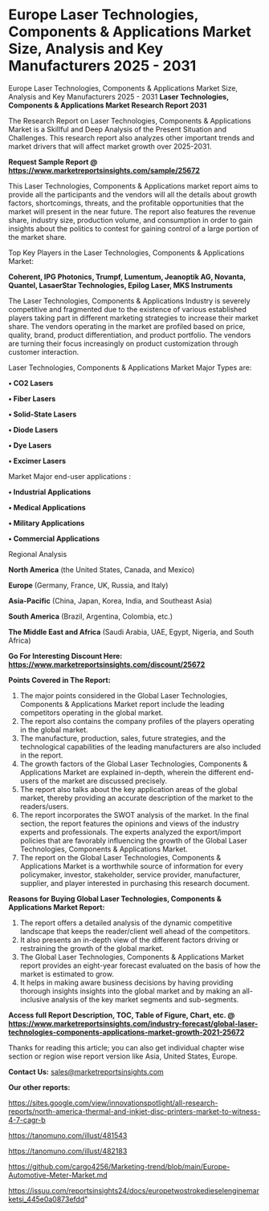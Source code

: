 # Europe Laser Technologies, Components & Applications Market Size, Analysis and Key Manufacturers 2025 - 2031
Europe Laser Technologies, Components & Applications Market Size, Analysis and Key Manufacturers 2025 - 2031
<strong>Laser Technologies, Components & Applications Market Research Report 2031</strong>

The Research Report on Laser Technologies, Components & Applications Market is a Skillful and Deep Analysis of the Present Situation and Challenges. This research report also analyzes other important trends and market drivers that will affect market growth over 2025-2031.

<strong>Request Sample Report @ <a href=https://www.marketreportsinsights.com/sample/25672>https://www.marketreportsinsights.com/sample/25672</a></strong>

This Laser Technologies, Components & Applications market report aims to provide all the participants and the vendors will all the details about growth factors, shortcomings, threats, and the profitable opportunities that the market will present in the near future. The report also features the revenue share, industry size, production volume, and consumption in order to gain insights about the politics to contest for gaining control of a large portion of the market share.

Top Key Players in the Laser Technologies, Components & Applications Market:

<strong>Coherent, IPG Photonics, Trumpf, Lumentum, Jeanoptik AG, Novanta, Quantel, LasaerStar Technologies, Epilog Laser, MKS Instruments</strong>

The Laser Technologies, Components & Applications Industry is severely competitive and fragmented due to the existence of various established players taking part in different marketing strategies to increase their market share. The vendors operating in the market are profiled based on price, quality, brand, product differentiation, and product portfolio. The vendors are turning their focus increasingly on product customization through customer interaction.

Laser Technologies, Components & Applications Market Major Types are:

<strong>• CO2 Lasers

• Fiber Lasers

• Solid-State Lasers

• Diode Lasers

• Dye Lasers

• Excimer Lasers</strong>

Market Major end-user applications :

<strong>• Industrial Applications

• Medical Applications

• Military Applications

• Commercial Applications</strong>

Regional Analysis

</u><strong><b>North America</b></strong> (the United States, Canada, and Mexico)

<strong><b>Europe </b></strong>(Germany, France, UK, Russia, and Italy)

<strong><b>Asia-Pacific</b></strong> (China, Japan, Korea, India, and Southeast Asia)

<strong><b>South America</b></strong> (Brazil, Argentina, Colombia, etc.)

<strong><b>The Middle East and Africa</b></strong> (Saudi Arabia, UAE, Egypt, Nigeria, and South Africa)

<strong>Go For Interesting Discount Here: <a href=https://www.marketreportsinsights.com/discount/25672>https://www.marketreportsinsights.com/discount/25672</a></strong>

<strong>Points Covered in The Report:</strong>
<ol>
  <li>The major points considered in the Global Laser Technologies, Components & Applications Market report include the leading competitors operating in the global market.</li>
  <li>The report also contains the company profiles of the players operating in the global market.</li>
  <li>The manufacture, production, sales, future strategies, and the technological capabilities of the leading manufacturers are also included in the report.</li>
  <li>The growth factors of the Global Laser Technologies, Components & Applications Market are explained in-depth, wherein the different end-users of the market are discussed precisely.</li>
  <li>The report also talks about the key application areas of the global market, thereby providing an accurate description of the market to the readers/users.</li>
  <li>The report incorporates the SWOT analysis of the market. In the final section, the report features the opinions and views of the industry experts and professionals. The experts analyzed the export/import policies that are favorably influencing the growth of the Global Laser Technologies, Components & Applications Market.</li>
  <li>The report on the Global Laser Technologies, Components & Applications Market is a worthwhile source of information for every policymaker, investor, stakeholder, service provider, manufacturer, supplier, and player interested in purchasing this research document.</li>
</ol>
<strong>Reasons for Buying Global Laser Technologies, Components & Applications Market Report:</strong>

<ol>
  <li>The report offers a detailed analysis of the dynamic competitive landscape that keeps the reader/client well ahead of the competitors.</li>
  <li>It also presents an in-depth view of the different factors driving or restraining the growth of the global market.</li>
  <li>The Global Laser Technologies, Components & Applications Market report provides an eight-year forecast evaluated on the basis of how the market is estimated to grow.</li>
  <li>It helps in making aware business decisions by having providing thorough insights insights into the global market and by making an all-inclusive analysis of the key market segments and sub-segments.</li>
</ol>
<strong>Access full Report Description, TOC, Table of Figure, Chart, etc. @ <a href=https://www.marketreportsinsights.com/industry-forecast/global-laser-technologies-components-applications-market-growth-2021-25672>https://www.marketreportsinsights.com/industry-forecast/global-laser-technologies-components-applications-market-growth-2021-25672</a></strong>


Thanks for reading this article; you can also get individual chapter wise section or region wise report version like Asia, United States, Europe.

<strong>Contact Us:</strong>
sales@marketreportsinsights.com

<strong>Our other reports:</strong>

<a href=https://sites.google.com/view/innovationspotlight/all-research-reports/north-america-thermal-and-inkjet-disc-printers-market-to-witness-4-7-cagr-b>https://sites.google.com/view/innovationspotlight/all-research-reports/north-america-thermal-and-inkjet-disc-printers-market-to-witness-4-7-cagr-b</a>

<a href=https://tanomuno.com/illust/481543>https://tanomuno.com/illust/481543</a>

<a href=https://tanomuno.com/illust/482183>https://tanomuno.com/illust/482183</a>

<a href=https://github.com/cargo4256/Marketing-trend/blob/main/Europe-Automotive-Meter-Market.md>https://github.com/cargo4256/Marketing-trend/blob/main/Europe-Automotive-Meter-Market.md</a>

<a href=https://issuu.com/reportsinsights24/docs/europetwostrokedieselenginemarketsi_445e0a0873efdd>https://issuu.com/reportsinsights24/docs/europetwostrokedieselenginemarketsi_445e0a0873efdd</a>"
